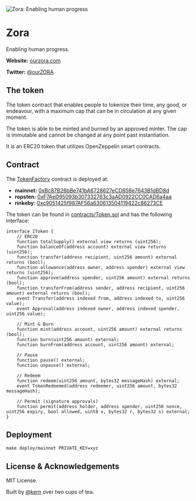 ![Zora: Enabling human progress](https://repository-images.githubusercontent.com/235217500/430f2080-4216-11ea-8468-de88ae01d1f8)

# Zora

Enabling human progress.

**Website:** [ourzora.com](ourzora.com)

**Twitter:** [@ourZORA](twitter.com/ourZORA)

## The token

The token contract that enables people to tokenize their time, any good, or endeavour, with a maximum cap that can be in circulation at any given moment.

The token is able to be minted and burned by an approved minter. The cap is immutable and cannot be changed at any point past instantiation. 

It is an ERC20 token that utilizes OpenZeppelin smart contracts.

## Contract

The [TokenFactory](contracts/TokenFactory.sol) contract is deployed at:

* **mainnet:** [0xBc87B26bBe741bA6728627eCD858e7643B1dBD8d](https://etherscan.io/address/0xBc87B26bBe741bA6728627eCD858e7643B1dBD8d#writeContract)
* **ropsten:** [0xF7AeD95093b307332763c3aAD0922CC0CAD6a4aa](https://ropsten.etherscan.io/address/0xF7AeD95093b307332763c3aAD0922CC0CAD6a4aa#writeContract)
* **rinkeby:** [0xc9051425f987AF56a630613504119422c86273CE](https://rinkeby.etherscan.io/address/0xc9051425f987af56a630613504119422c86273ce#writeContract)


The token can be found in [contracts/Token.sol](contracts/Token.sol) and has the following interface:

```solidity
interface IToken {
    // ERC20
    function totalSupply() external view returns (uint256);
    function balanceOf(address account) external view returns (uint256);
    function transfer(address recipient, uint256 amount) external returns (bool);
    function allowance(address owner, address spender) external view returns (uint256);
    function approve(address spender, uint256 amount) external returns (bool);
    function transferFrom(address sender, address recipient, uint256 amount) external returns (bool);
    event Transfer(address indexed from, address indexed to, uint256 value);
    event Approval(address indexed owner, address indexed spender, uint256 value);

    // Mint & Burn
    function mint(address account, uint256 amount) external returns (bool);
    function burn(uint256 amount) external;
    function burnFrom(address account, uint256 amount) external;

    // Pause
    function pause() external;
    function unpause() external;

    // Redeem
    function redeem(uint256 amount, bytes32 messageHash) external;
    event TokenRedeemed(address redeemer, uint256 amount, bytes32 messageHash);

    // Permit (signature approvals)
    function permit(address holder, address spender, uint256 nonce, uint256 expiry, bool allowed, uint8 v, bytes32 r, bytes32 s) external;
}
```

## Deployment

```
make deploy/mainnet PRIVATE_KEY=xyz
```


## License & Acknowledgements

MIT License.

Built by [@kern](https://github.com/kern) over two cups of tea.